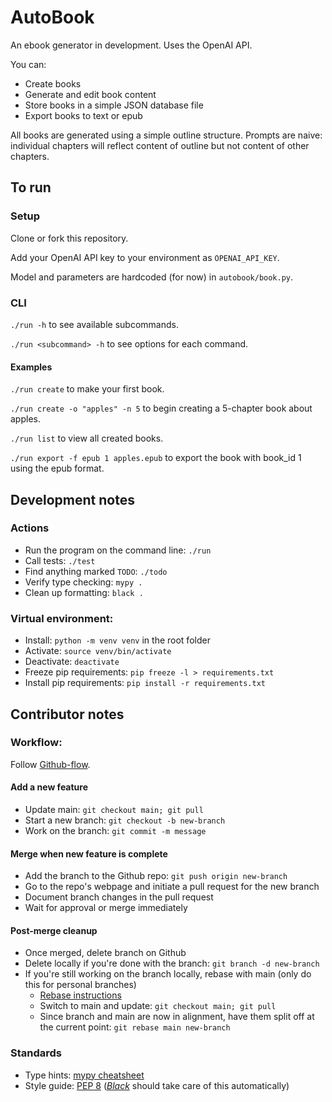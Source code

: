 # AutoBook
An ebook generator in development. Uses the OpenAI API.

You can:
- Create books
- Generate and edit book content
- Store books in a simple JSON database file
- Export books to text or epub

All books are generated using a simple outline structure. Prompts are naive: individual chapters will reflect content of outline but not content of other chapters.

## To run

### Setup
Clone or fork this repository.

Add your OpenAI API key to your environment as `OPENAI_API_KEY`.

Model and parameters are hardcoded (for now) in `autobook/book.py`.

### CLI
`./run -h` to see available subcommands.

`./run <subcommand> -h` to see options for each command.

#### Examples

`./run create` to make your first book.

`./run create -o "apples" -n 5` to begin creating a 5-chapter book about apples.

`./run list` to view all created books.

`./run export -f epub 1 apples.epub` to export the book with book_id 1 using the epub format.

## Development notes

### Actions
- Run the program on the command line: `./run`
- Call tests: `./test`
- Find anything marked `TODO`: `./todo`
- Verify type checking: `mypy .`
- Clean up formatting: `black .`

### Virtual environment:
- Install: `python -m venv venv` in the root folder
- Activate: `source venv/bin/activate`
- Deactivate: `deactivate`
- Freeze pip requirements: `pip freeze -l > requirements.txt`
- Install pip requirements: `pip install -r requirements.txt`

## Contributor notes

### Workflow:
Follow [Github-flow](https://githubflow.github.io/).

#### Add a new feature
- Update main: `git checkout main; git pull`
- Start a new branch: `git checkout -b new-branch`
- Work on the branch: `git commit -m message`

#### Merge when new feature is complete
- Add the branch to the Github repo: `git push origin new-branch`
- Go to the repo's webpage and initiate a pull request for the new branch
- Document branch changes in the pull request
- Wait for approval or merge immediately

#### Post-merge cleanup
- Once merged, delete branch on Github
- Delete locally if you're done with the branch: `git branch -d new-branch`
- If you're still working on the branch locally, rebase with main (only do this for personal branches)
  - [Rebase instructions](https://www.theserverside.com/blog/Coffee-Talk-Java-News-Stories-and-Opinions/How-to-Git-rebase-a-branch-to-master-example)
  - Switch to main and update: `git checkout main; git pull`
  - Since branch and main are now in alignment, have them split off at the current point: `git rebase main new-branch`

### Standards
- Type hints: [mypy cheatsheet](https://mypy.readthedocs.io/en/stable/cheat_sheet_py3.html)
- Style guide: [PEP 8](https://peps.python.org/pep-0008/) ([*Black*](https://pypi.org/project/black/) should take care of this automatically)
